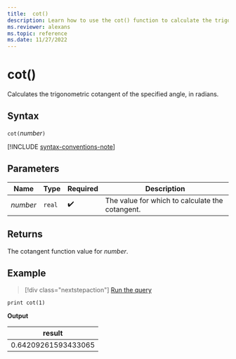 ```yaml
---
title:  cot()
description: Learn how to use the cot() function to calculate the trigonometric cotangent of the specified angle in radians.
ms.reviewer: alexans
ms.topic: reference
ms.date: 11/27/2022
---
```

# cot()

Calculates the trigonometric cotangent of the specified angle, in radians.

## Syntax

`cot(`*number*`)`

[!INCLUDE [syntax-conventions-note](../includes/syntax-conventions-note.md)]

## Parameters

| Name | Type | Required | Description |
|--|--|--|--|
| *number* | `real` |  :heavy_check_mark: | The value for which to calculate the cotangent. |

## Returns

The cotangent function value for *number*.

## Example

> [!div class="nextstepaction"]
> <a href="https://dataexplorer.azure.com/clusters/help/databases/Samples?query=H4sIAAAAAAAAAysoyswrUUjOL9Ew1AQA9l3LZAwAAAA=" target="_blank">Run the query</a>

```kusto
print cot(1)
```

**Output**

|result|
|--|
|0.64209261593433065|

